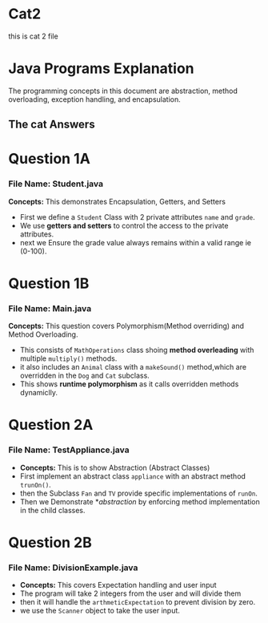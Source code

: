 # Cat2
this is cat 2 file
# Java Programs Explanation
The programming concepts in this document are abstraction, method overloading, exception handling, and encapsulation.


## The cat Answers 
# Question 1A
### File Name: Student.java
**Concepts:** This demonstrates Encapsulation, Getters, and Setters  
- First we define a `Student` Class with 2 private attributes `name` and `grade`.
- We use **getters and setters** to control the access to the private attributes.
- next we Ensure the grade value always remains within a valid range ie (0-100).


# Question 1B
###  File Name: Main.java
**Concepts:** This question covers Polymorphism(Method overriding) and Method Overloading.
- This consists of `MathOperations` class shoing **method overleading** with multiple `multiply()` methods.
- it also includes an `Animal` class with a `makeSound()` method,which are overridden in the `Dog` and `Cat` subclass.
- This shows **runtime polymorphism** as it calls overridden methods dynamiclly.
 
# Question 2A
###  File Name: TestAppliance.java
- **Concepts:** This is to show Abstraction (Abstract Classes)
- First implement an abstract class `appliance` with an abstract method `trunOn()`.
- then the Subclass `Fan` and `TV` provide specific implementations of `runOn`.
- Then we Demonstrate **abstraction* by enforcing method implementation in the child classes.


# Question 2B
###  File Name: DivisionExample.java
- **Concepts:** This covers Expectation handling and user input
- The program will take 2 integers from the user and will divide them
- then it will handle the `arthmeticExpectation` to prevent division by zero.
- we use the `Scanner` object to take the user input.

